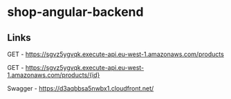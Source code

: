 # shop-angular-backend

## Links

GET - https://sgvz5ygvqk.execute-api.eu-west-1.amazonaws.com/products

GET - https://sgvz5ygvqk.execute-api.eu-west-1.amazonaws.com/products/{id}

Swagger - https://d3aqbbsa5nwbx1.cloudfront.net/
